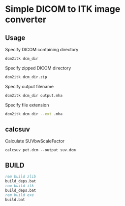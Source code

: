 # Simple DICOM to ITK image converter

## Usage
Specify DICOM containing directory
```sh
dcm2itk dcm_dir
```

Specify zipped DICOM directory
```sh
dcm2itk dcm_dir.zip
```

Specify output filename
```sh
dcm2itk dcm_dir output.mha
```

Specify file extension
```sh
dcm2itk dcm_dir --ext .mha
```

## calcsuv
Calculate SUVbwScaleFactor
```
calcsuv pet.dcm --output suv.dcm
```

## BUILD

```bat
rem build zlib
build_deps.bat
rem build itk
build_deps.bat
rem build exe
build.bat
```